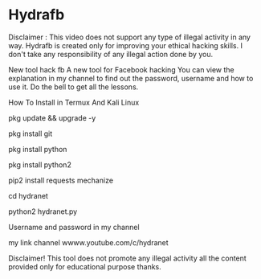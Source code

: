 # Hydrafb

Disclaimer : This video does not support any type of illegal activity in any way. Hydrafb is created only for improving your ethical hacking skills. I don't take any responsibility of any illegal action done by you.

New tool hack fb 
A new tool for Facebook hacking You can view the explanation in my channel to find out the password, username and how to use it. Do the bell to get all the lessons.

How To Install in Termux And Kali Linux 

pkg update && upgrade -y

pkg install git

pkg install python

pkg install python2 

pip2 install requests mechanize 

cd hydranet

python2 hydranet.py

Username and password in my channel 

my link channel wwww.youtube.com/c/hydranet

Disclaimer! This tool does not promote any illegal activity all the content provided only for educational purpose thanks.
